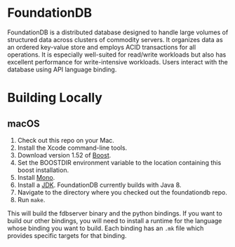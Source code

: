 # FoundationDB

FoundationDB is a distributed database designed to handle large volumes of structured data across clusters of commodity servers. It organizes data as an ordered key-value store and employs ACID transactions for all operations. It is especially well-suited for read/write workloads but also has excellent performance for write-intensive workloads. Users interact with the database using API language binding.

# Building Locally

## macOS

1.	Check out this repo on your Mac.
2.	Install the Xcode command-line tools.
3.	Download version 1.52 of [Boost](https://sourceforge.net/projects/boost/files/boost/1.52.0/).
4.	Set the BOOSTDIR environment variable to the location containing this boost installation.
5.	Install [Mono](http://www.mono-project.com/download/stable/).
6.	Install a [JDK](http://www.oracle.com/technetwork/java/javase/downloads/index.html). FoundationDB currently builds with Java 8.
7.	Navigate to the directory where you checked out the foundationdb repo.
8.	Run `make`.

This will build the fdbserver binary and the python bindings. If you
want to build our other bindings, you will need to install a runtime for the
language whose binding you want to build. Each binding has an `.mk` file
which provides specific targets for that binding.